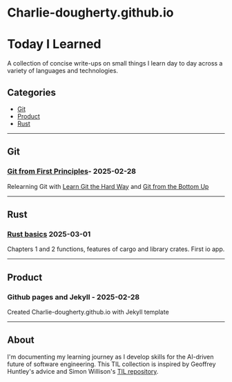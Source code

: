 # Charlie-dougherty.github.io

# Today I Learned

A collection of concise write-ups on small things I learn day to day across a variety of languages and technologies.

## Categories
* [Git](#Git)
* [Product](#Product)
* [Rust](#Rust)

---

## Git

### [Git from First Principles](https://jwiegley.github.io/git-from-the-bottom-up/1-Repository/1-directory-content-tracking.html)- 2025-02-28

Relearning Git with [Learn Git the Hard Way](https://github.com/georgeowen1993/learn-git-the-hard-way/blob/master/learngitthehardway.pdf) and [Git from the Bottom Up](https://jwiegley.github.io/git-from-the-bottom-up/1-Repository/1-directory-content-tracking.html)

---

## Rust

### [Rust basics](https://rust-book.cs.brown.edu/ch02-00-guessing-game-tutorial.html#testing-the-first-part) 2025-03-01

Chapters 1 and 2 functions, features of cargo and library crates. First io app. 

---

## Product

### Github pages and Jekyll - 2025-02-28

Created Charlie-dougherty.github.io with Jekyll template

---

## About

I'm documenting my learning journey as I develop skills for the AI-driven future of software engineering. This TIL collection is inspired by Geoffrey Huntley's advice and Simon Willison's [TIL repository](https://github.com/simonw/til).

<!-- Example template for a new TIL entry:

## Category

### [Title](category/file.md) - YYYY-MM-DD

Brief description of what you learned.

-->
